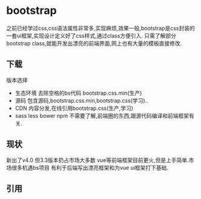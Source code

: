 bootstrap
===
之前已经学过css,css语法属性非常多,实现麻烦,效果一般,bootstrap是css封装的一套ui框架,实现设计定义好了css样式,通过class方便引入.
只需了解部分bootstrap class,就能开发出漂亮的前端界面,网上也有大量的模板直接修改.

## 下载
版本选择
- 生态环境  去除空格的bs代码  bootstrap.css.min(生产)
- 源码      包含源码,bootstrap.css.min,bootstrap.css(学习)..
- CDN       内容分发,在线引用bootstrap.css(生产,学习)
- sass less bower npm  不需要了解,前端圈的东西,跟源代码编译和前端框架有关.

## 现状
新出了v4.0  但3.3版本扔占市场大多数
vue等前端框架目前更火,但是上手简单.市场很多机遇bs项目
有利于后端写出漂亮框架和为vue ui框架打下基础.

## 引用
<script src="https://cdnjs.cloudflare.com/ajax/libs/jquery/3.3.1/jquery.js" integrity="sha256-2Kok7MbOyxpgUVvAk/HJ2jigOSYS2auK4Pfzbm7uH60=" crossorigin="anonymous"></script>

